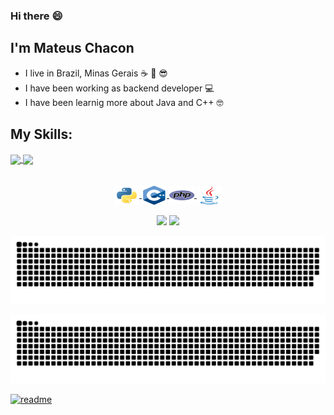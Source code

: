 ### Hi there :smile:

## I'm Mateus Chacon

- I live in Brazil, Minas Gerais :coffee: :cheese: :sunglasses:
- I have been working as backend developer :computer:
- I have been learnig more about Java and C++ :nerd_face: 

## My Skills:
<div>
  <a href="https://github.com/ChaconLima">
  <img height="180em"   align="center" src="https://github-readme-stats.vercel.app/api?username=ChaconLima&show_icons=true&theme=react&include_all_commits=true&count_private=true"/>
  <img height="180em"  align="center" src="https://github-readme-stats.vercel.app/api/top-langs/?username=ChaconLima&layout=compact&langs_count=7&theme=react" />

</div>
 <br>
<div  align="center"> 
  <div style="display: inline_block"><br>

  <img align="center" alt="Python" height="30" width="40" src="https://raw.githubusercontent.com/devicons/devicon/master/icons/python/python-original.svg">
  <img align="center" alt="C++" height="30" width="40" src="https://raw.githubusercontent.com/devicons/devicon/master/icons/cplusplus/cplusplus-original.svg">
  <img align="center" alt="PHP" height="30" width="40" src="https://raw.githubusercontent.com/devicons/devicon/master/icons/php/php-original.svg">
  <img align="center" alt="java" height="30" width="40" src="https://raw.githubusercontent.com/devicons/devicon/master/icons/java/java-original.svg">
 
    
</div>  
  <br>
  <a href="https://lattes.cnpq.br/0698199079101561" target="_blank"><img src="https://img.shields.io/badge/Curr%C3%ADculo-Lattles-blue" target="_blank"></a>
  <a href="https://www.linkedin.com/in/mateuschacon/" target="_blank"><img src="https://img.shields.io/badge/-LinkedIn-%230077B5?style=for-the-badge&logo=linkedin&logoColor=white" target="_blank"></a> 

![Snake animation](https://github.com/ChaconLima/ChaconLima/blob/output/github-contribution-grid-snake.svg)

<picture>
  <source media="(prefers-color-scheme: dark)" srcset="https://raw.githubusercontent.com/chaconlima/chaconlima/output/github-contribution-grid-snake-dark.svg">
  <source media="(prefers-color-scheme: light)" srcset="https://raw.githubusercontent.com/chaconlima/chaconlima/output/github-contribution-grid-snake.svg">
  <img alt="github contribution grid snake animation" src="https://raw.githubusercontent.com/chaconlima/chaconlima/output/github-contribution-grid-snake.svg">
</picture>
 
</div>
 
[![readme](https://github-readme-stats.vercel.app/api/pin/?username=chaconlima&repo=chaconlima&theme=react)](https://github.com/ChaconLima/ChaconLima)
 
